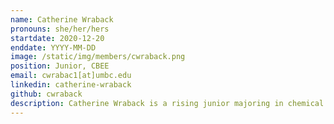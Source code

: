 ```yaml
---
name: Catherine Wraback
pronouns: she/her/hers
startdate: 2020-12-20
enddate: YYYY-MM-DD
image: /static/img/members/cwraback.png
position: Junior, CBEE
email: cwrabac1[at]umbc.edu
linkedin: catherine-wraback
github: cwraback
description: Catherine Wraback is a rising junior majoring in chemical engineering on the traditional track. She enjoys working in groups and collaborating with others on interdisciplinary research projects and applying her computational skills and approaches to aid in obtaining experimental results. In her free time, she plays Ultimate frisbee and enjoys de-stressing with a bit of yoga.
---
```

